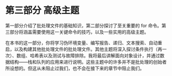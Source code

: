 

# 第三部分 高级主题



第一部分介绍了批处理文件的基础知识，第二部分探讨了至关重要的 for 命令。第三部分将涵盖需要使用这一关键命令的技巧，以及一些实用的高级主题。

在本书的这一部分，你将学习伪环境变量、编写报告、递归、文本搜索、自动重启，以及构建其他批处理文件的批处理文件。其他主题将深入探讨条件执行（再一次）、数组、哈希表以及测试与故障排除。我将最后讲解面向对象设计，并通过数据结构——栈和队列的应用来进行说明。这些主题中的许多并不是批处理的创始者所设想的。但这从未阻止过我们，也不会在接下来的章节中阻止我们。
